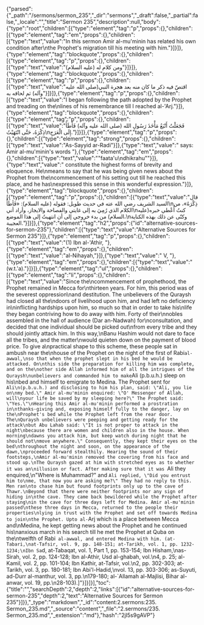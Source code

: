 {"parsed":{"_path":"/sermons/sermon_235","_dir":"sermons","_draft":false,"_partial":false,"_locale":"","title":"Sermon 235","description":null,"body":{"type":"root","children":[{"type":"element","tag":"p","props":{},"children":[{"type":"element","tag":"em","props":{},"children":[{"type":"text","value":"In this sermon Amir al-mu'minin has related his own condition after\nthe Prophet's migration till his meeting with him."}]}]},{"type":"element","tag":"blockquote","props":{},"children":[{"type":"element","tag":"p","props":{},"children":[{"type":"text","value":"ومن كلام له (عليه السلام)"}]}]},{"type":"element","tag":"blockquote","props":{},"children":[{"type":"element","tag":"p","props":{},"children":[{"type":"text","value":"اقتصّ فيه ذكر ما كان منه بعد هجرة النبي(صلى الله عليه وآله) ثم لحاقه به"}]}]},{"type":"element","tag":"p","props":{},"children":[{"type":"text","value":"I began following the path adopted by the Prophet and treading on the\nlines of his remembrance till I reached al-'Arj."}]},{"type":"element","tag":"blockquote","props":{},"children":[{"type":"element","tag":"p","props":{},"children":[{"type":"text","value":"فَجَعَلْتُ أَتْبَعُ مَأْخَذَ رَسُولِ الله (صلى الله عليه وآله) فَأَطَأُ ذِكْرَهُ، حَتَّى انْتَهَيْتُ\nإِلَى الْعَرَجِ."}]}]},{"type":"element","tag":"p","props":{},"children":[{"type":"element","tag":"strong","props":{},"children":[{"type":"text","value":"As-Sayyid ar-Radi"}]},{"type":"text","value":" says: Amir al-mu'minin's words "},{"type":"element","tag":"em","props":{},"children":[{"type":"text","value":"\"faata'u\ndhikrahu\""}]},{"type":"text","value":" constitute the highest forms of brevity and eloquence. He\nmeans to say that he was being given news about the Prophet from the\ncommencement of his setting out till he reached this place, and he has\nexpressed this sense in this wonderful expression."}]},{"type":"element","tag":"blockquote","props":{},"children":[{"type":"element","tag":"p","props":{},"children":[{"type":"text","value":"قال السيد الشريف رضي الله عته في حديث طويل: فقوله (عليه السلام): «فَأطَأُ\nذِكْرَهُ»، من الكلام الذي رُمِيَ به إلى غايتي والفصاحة والايجاز، وأراد أني\nكنتُ أُعْطي خبره(عليه السلام) من بدء خروجي إلى أن انتهيتُ إلى هذا الموضع،\nوكنّى عن ذلك بهذه الكناية العجيبة."}]}]},{"type":"element","tag":"h2","props":{"id":"alternative-sources-for-sermon-235"},"children":[{"type":"text","value":"Alternative Sources for Sermon 235"}]},{"type":"element","tag":"p","props":{},"children":[{"type":"text","value":"(1) Ibn al-'Athir, "},{"type":"element","tag":"em","props":{},"children":[{"type":"text","value":"al-Nihayah,"}]},{"type":"text","value":" V, "},{"type":"element","tag":"em","props":{},"children":[{"type":"text","value":"(w.t.'a)."}]}]},{"type":"element","tag":"ul","props":{},"children":[{"type":"element","tag":"li","props":{},"children":[{"type":"text","value":"Since the\ncommencement of prophethood, the Prophet remained in Mecca for\nthirteen years. For him, this period was of the severest oppression\nand destitution. The unbelievers of the Quraysh had closed all the\ndoors of livelihood upon him, and had left no deficiency in\ninflicting hardships upon him, so much so that in order to take his\nlife they began contriving how to do away with him. Forty of their\nnobles assembled in the hall of audience (Dar an-Nadwah) for\nconsultation, and decided that one individual should be picked out\nfrom every tribe and they should jointly attack him. In this way,\nBanu Hashim would not dare to face all the tribes, and the matter\nwould quieten down on the payment of blood price. To give a\npractical shape to this scheme, these people sat in ambush near the\nhouse of the Prophet on the night of the first of Rabi` al-awwal,\nso that when the prophet slept in his bed he would be attacked. On\nthis side the preparation for killing him was complete, and on the\nother side Allah informed him of all the intrigues of the Quraysh\nunbelievers and commanded him to make `Ali (p.b.u.h.) sleep on his\nbed and himself to emigrate to Medina. The Prophet sent for `Ali\n(p.b.u.h.) and disclosing to him his plan, said: \"Ali, you lie on\nmy bed.\" Amir al-mu'minin enquired: \"O' Messenger of Allah, will\nyour life be saved by my sleeping here?\" The Prophet said: \"Yes.\"\nHearing this Amir al-mu'minin performed a prostration in\nthanks-giving and, exposing himself fully to the danger, lay on the\nProphet's bed while the Prophet left from the rear door. The\nQuraysh unbelievers were peeping and getting ready for the attack\nbut Abu Lahab said: \"It is not proper to attack in the night\nbecause there are women and children also in the house. When morning\ndawns you attack him, but keep watch during night that he should not\nmove anywhere.\" Consequently, they kept their eyes on the bed\nthroughout the night and soon, on the appearance of the dawn,\nproceeded forward stealthily. Hearing the sound of their footsteps,\nAmir al-mu'minin removed the covering from his face and stood up.\nThe Quraysh gazed at him with stretched eyes as to whether it was an\nillusion or fact. After making sure that it was `Ali they enquired,\n\"Where is Muhammad?\" and `Ali replied, \"Did you entrust him to\nme, that now you are asking me?\" They had no reply to this. Men ran\nto chase him but found footprints only up to the cave of Thawr.\nBeyond that there were neither footprints nor any sign of hiding in\nthe cave. They came back bewildered while the Prophet after staying\nin the cave for three days left for Medina. Amir al-mu'minin passed\nthese three days in Mecca, returned to the people their properties\nlying in trust with the Prophet and set off towards Medina to join\nthe Prophet. Upto al-`Arj which is a place between Mecca and\nMedina, he kept getting news about the Prophet and he continued his\nanxious march in his search till he met the Prophet at Quba on the\ntwelfth of Rabi` al-awwal, and entered Medina with him. (at-Tabari,\nat-Tafsir, vol. 9, pp. 148-151; at-Tarikh, vol. 1, pp. 1232-1234;\nIbn Sa`d, at-Tabaqat, vol. 1, Part 1, pp. 153-154; Ibn Hisham,\nas-Sirah, vol. 2, pp. 124-128; Ibn al-Athir, Usd al-ghabah, vol.\n4, p. 25; al-Kamil, vol. 2, pp. 101-104; Ibn Kathir, at-Tafsir, vol.\n2, pp. 302-303; at-Tarikh, vol. 3, pp. 180-181; Ibn Abi'l-Hadid,\nvol. 13, pp. 303-306; as-Suyuti, ad-Durr al-manthur, vol. 3, pp.\n179-180; al-`Allamah al-Majlisi, Bihar al-anwar, vol. 19, pp.\n28-103).]"}]}]}],"toc":{"title":"","searchDepth":2,"depth":2,"links":[{"id":"alternative-sources-for-sermon-235","depth":2,"text":"Alternative Sources for Sermon 235"}]}},"_type":"markdown","_id":"content:2.sermons:235. Sermon_235.md","_source":"content","_file":"2.sermons/235. Sermon_235.md","_extension":"md"},"hash":"2jI5s9gAVP"}